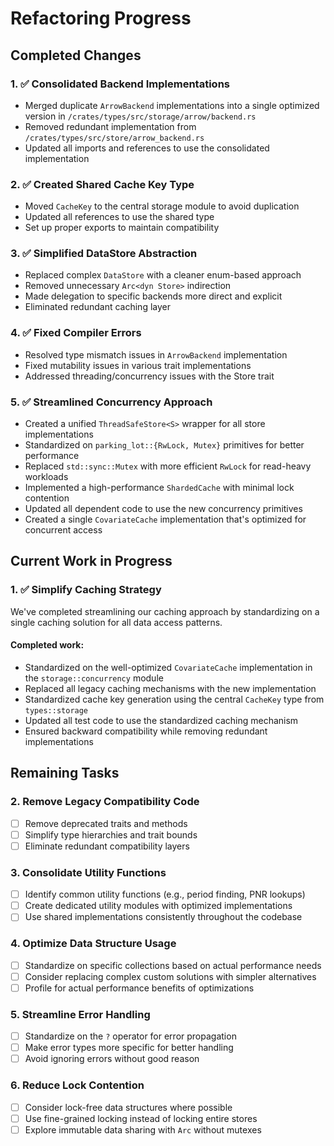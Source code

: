 # Refactoring Progress

## Completed Changes

### 1. ✅ Consolidated Backend Implementations
- Merged duplicate `ArrowBackend` implementations into a single optimized version in `/crates/types/src/storage/arrow/backend.rs`
- Removed redundant implementation from `/crates/types/src/store/arrow_backend.rs`
- Updated all imports and references to use the consolidated implementation

### 2. ✅ Created Shared Cache Key Type
- Moved `CacheKey` to the central storage module to avoid duplication
- Updated all references to use the shared type
- Set up proper exports to maintain compatibility

### 3. ✅ Simplified DataStore Abstraction
- Replaced complex `DataStore` with a cleaner enum-based approach
- Removed unnecessary `Arc<dyn Store>` indirection
- Made delegation to specific backends more direct and explicit
- Eliminated redundant caching layer

### 4. ✅ Fixed Compiler Errors
- Resolved type mismatch issues in `ArrowBackend` implementation
- Fixed mutability issues in various trait implementations
- Addressed threading/concurrency issues with the Store trait

### 5. ✅ Streamlined Concurrency Approach
- Created a unified `ThreadSafeStore<S>` wrapper for all store implementations
- Standardized on `parking_lot::{RwLock, Mutex}` primitives for better performance
- Replaced `std::sync::Mutex` with more efficient `RwLock` for read-heavy workloads
- Implemented a high-performance `ShardedCache` with minimal lock contention
- Updated all dependent code to use the new concurrency primitives
- Created a single `CovariateCache` implementation that's optimized for concurrent access

## Current Work in Progress

### 1. ✅ Simplify Caching Strategy

We've completed streamlining our caching approach by standardizing on a single caching solution for all data access patterns.

#### Completed work:
- Standardized on the well-optimized `CovariateCache` implementation in the `storage::concurrency` module
- Replaced all legacy caching mechanisms with the new implementation
- Standardized cache key generation using the central `CacheKey` type from `types::storage`
- Updated all test code to use the standardized caching mechanism
- Ensured backward compatibility while removing redundant implementations

## Remaining Tasks

### 2. Remove Legacy Compatibility Code
- [ ] Remove deprecated traits and methods
- [ ] Simplify type hierarchies and trait bounds
- [ ] Eliminate redundant compatibility layers

### 3. Consolidate Utility Functions
- [ ] Identify common utility functions (e.g., period finding, PNR lookups)
- [ ] Create dedicated utility modules with optimized implementations
- [ ] Use shared implementations consistently throughout the codebase

### 4. Optimize Data Structure Usage
- [ ] Standardize on specific collections based on actual performance needs
- [ ] Consider replacing complex custom solutions with simpler alternatives
- [ ] Profile for actual performance benefits of optimizations

### 5. Streamline Error Handling
- [ ] Standardize on the `?` operator for error propagation
- [ ] Make error types more specific for better handling
- [ ] Avoid ignoring errors without good reason

### 6. Reduce Lock Contention
- [ ] Consider lock-free data structures where possible
- [ ] Use fine-grained locking instead of locking entire stores
- [ ] Explore immutable data sharing with `Arc` without mutexes